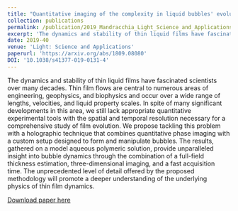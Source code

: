 ```yaml
---
title: "Quantitative imaging of the complexity in liquid bubbles' evolution reveals the dynamics of film retraction"
collection: publications
permalink: /publication/2019_Mandracchia_Light_Science_and_Applications
excerpt: 'The dynamics and stability of thin liquid films have fascinated scientists over many decades. Thin film flows are central to numerous areas of engineering, geophysics, and biophysics and occur over a wide range of lengths, velocities, and liquid property scales. In spite of many significant developments in this area, we still lack appropriate quantitative experimental tools with the spatial and temporal resolution necessary for a comprehensive study of film evolution. We propose tackling this problem with a holographic technique that combines quantitative phase imaging with a custom setup designed to form and manipulate bubbles. The results, gathered on a model aqueous polymeric solution, provide unparalleled insight into bubble dynamics through the combination of a full-field thickness estimation, three-dimensional imaging, and a fast acquisition time. The unprecedented level of detail offered by the proposed methodology will promote a deeper understanding of the underlying physics of thin film dynamics.'
date: 2019-40
venue: 'Light: Science and Applications'
paperurl: 'https://arxiv.org/abs/1809.08080'
DOI: '10.1038/s41377-019-0131-4'
---
```

The dynamics and stability of thin liquid films have fascinated scientists over many decades. Thin film flows are central to numerous areas of engineering, geophysics, and biophysics and occur over a wide range of lengths, velocities, and liquid property scales. In spite of many significant developments in this area, we still lack appropriate quantitative experimental tools with the spatial and temporal resolution necessary for a comprehensive study of film evolution. We propose tackling this problem with a holographic technique that combines quantitative phase imaging with a custom setup designed to form and manipulate bubbles. The results, gathered on a model aqueous polymeric solution, provide unparalleled insight into bubble dynamics through the combination of a full-field thickness estimation, three-dimensional imaging, and a fast acquisition time. The unprecedented level of detail offered by the proposed methodology will promote a deeper understanding of the underlying physics of thin film dynamics.

[Download paper here](https://arxiv.org/abs/1809.08080)
